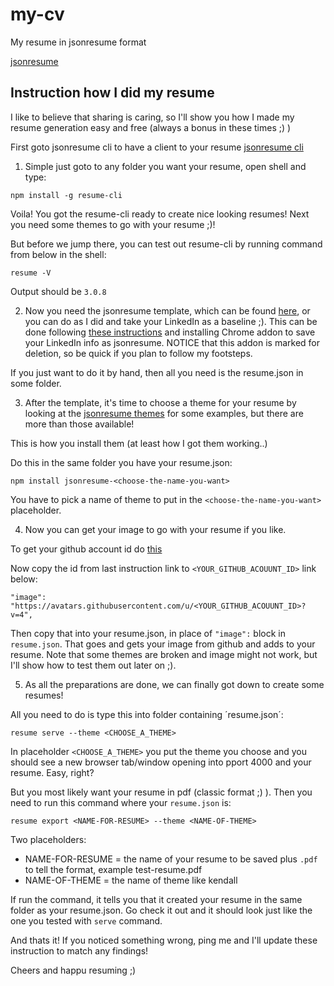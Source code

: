 # my-cv
My resume in jsonresume format

[jsonresume](https://jsonresume.org)

## Instruction how I did my resume
I like to believe that sharing is caring, so I'll show you how I made my resume generation easy and free (always a bonus in these times ;) )

First goto jsonresume cli to have a client to your resume [jsonresume cli](https://github.com/jsonresume/resume-cli)

1. Simple just goto to any folder you want your resume, open shell and type:
```
npm install -g resume-cli
```

Voila! You got the resume-cli ready to create nice looking resumes! Next you need some themes to go with your resume ;)!

But before we jump there, you can test out resume-cli by running command from below in the shell:
```
resume -V
```
Output should be `3.0.8`

2. Now you need the jsonresume template, which can be found [here](https://jsonresume.org/schema), or you can do as I did and take your LinkedIn as a baseline ;). This can be done following [these instructions](https://jsonresume.org/getting-started) and installing Chrome addon to save your LinkedIn info as jsonresume. NOTICE that this addon is marked for deletion, so be quick if you plan to follow my footsteps.

If you just want to do it by hand, then all you need is the resume.json in some folder.

3. After the template, it's time to choose a theme for your resume by looking at the [jsonresume themes](https://jsonresume.org/themes) for some examples, but there are more than those available! 

This is how you install them (at least how I got them working..)

Do this in the same folder you have your resume.json:
```
npm install jsonresume-<choose-the-name-you-want>
```

You have to pick a name of theme to put in the `<choose-the-name-you-want>`  placeholder.

4. Now you can get your image to go with your resume if you like.

To get your github account id do [this](https://www.storylane.io/tutorials/how-to-find-github-id)

Now copy the id from last instruction link to `<YOUR_GITHUB_ACOUUNT_ID>` link below:
```
"image": "https://avatars.githubusercontent.com/u/<YOUR_GITHUB_ACOUUNT_ID>?v=4",
```

Then copy that into your resume.json, in place of `"image":` block in `resume.json`. That goes and gets your image from github and adds to your resume. Note that some themes are broken and image might not work, but I'll show how to test them out later on ;).

5. As all the preparations are done, we can finally got down to create some resumes!

All you need to do is type this into folder containing ´resume.json´:
```
resume serve --theme <CHOOSE_A_THEME>
```

In placeholder `<CHOOSE_A_THEME>` you put the theme you choose and you should see a new browser tab/window opening into pport 4000 and your resume. Easy, right?

But you most likely want your resume in pdf (classic format ;) ). Then you need to run this command where your `resume.json` is:
```
resume export <NAME-FOR-RESUME> --theme <NAME-OF-THEME>
```

Two placeholders:
* NAME-FOR-RESUME = the name of your resume to be saved plus `.pdf` to tell the format, example test-resume.pdf
* NAME-OF-THEME = the name of theme like kendall

If run the command, it tells you that it created your resume in the same folder as your resume.json. Go check it out and it should look just like the one you tested with `serve` command. 

And thats it! If you noticed something wrong, ping me and I'll update these instruction to match any findings!

Cheers and happu resuming ;)



